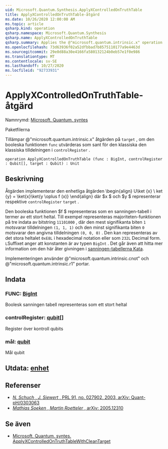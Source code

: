 ```yaml
---
uid: Microsoft.Quantum.Synthesis.ApplyXControlledOnTruthTable
title: ApplyXControlledOnTruthTable-åtgärd
ms.date: 10/26/2020 12:00:00 AM
ms.topic: article
qsharp.kind: operation
qsharp.namespace: Microsoft.Quantum.Synthesis
qsharp.name: ApplyXControlledOnTruthTable
qsharp.summary: Applies the @"microsoft.quantum.intrinsic.x" operation on `target`, if the Boolean function `func` evaluates to true for the classical assignment in `controlRegister`.
ms.openlocfilehash: 73d63936f02a52dfbbad7b8575110177a9e4463d
ms.sourcegitcommit: 29e0d88a30e4166fa580132124b0eb57e1f0e986
ms.translationtype: MT
ms.contentlocale: sv-SE
ms.lasthandoff: 10/27/2020
ms.locfileid: "92733931"
---
```

# <a name="applyxcontrolledontruthtable-operation"></a>ApplyXControlledOnTruthTable-åtgärd

Namnrymd: [Microsoft. Quantum. syntes](xref:Microsoft.Quantum.Synthesis)

Paketfilerna [](https://nuget.org/packages/)


Tillämpar @"microsoft.quantum.intrinsic.x" åtgärden på `target` , om den booleska funktionen `func` utvärderas som sant för den klassiska den klassiska tilldelningen i `controlRegister` .

```qsharp
operation ApplyXControlledOnTruthTable (func : BigInt, controlRegister : Qubit[], target : Qubit) : Unit
```


## <a name="description"></a>Beskrivning

Åtgärden implementerar den enhetliga åtgärden \begin{align} U\ket {x} \ ket {y} = \ket{x}\ket{y \oplus f (x)} \end{align} där $x $ och $y $ representerar respektive `controlRegister` `target` .

Den booleska funktionen $f $ representeras som en sanningen-tabell i termer av ett stort heltal.
Till exempel representeras majoriteten-funktionen på tre indata av bitstring `11101000` , där den mest signifikanta biten `1` motsvarar tilldelningen `(1, 1, 1)` och den minst signifikanta biten `0` motsvarar den angivna tilldelningen `(0, 0, 0)` .
Den kan representeras av det stora heltalet `0xE8L` i hexadecimal notation eller som `232L` Decimal form.  `L`Suffixet anger att konstanten är av typen `BigInt` .
Det går även att hitta mer information om den här åter givningen i [sanningen-tabellerna Kata](https://github.com/microsoft/QuantumKatas/tree/main/TruthTables).

Implementeringen använder @"microsoft.quantum.intrinsic.cnot" och @"microsoft.quantum.intrinsic.r1" portar.

## <a name="input"></a>Indata

### <a name="func--bigint"></a>FUNC: [BigInt](xref:microsoft.quantum.lang-ref.bigint)

Boolesk sanningen tabell representeras som ett stort heltal


### <a name="controlregister--qubit"></a>controlRegister: [qubit](xref:microsoft.quantum.lang-ref.qubit)[]

Register över kontroll qubits


### <a name="target--qubit"></a>mål: [qubit](xref:microsoft.quantum.lang-ref.qubit)

Mål qubit



## <a name="output--unit"></a>Utdata: [enhet](xref:microsoft.quantum.lang-ref.unit)



## <a name="references"></a>Referenser

- [*N. Schuch* , *J. Siewert* , PRL 91, no. 027902, 2003, arXiv: Quant-pH/0303063](https://arxiv.org/abs/quant-ph/0303063)
- [*Mathias Soeken* , *Martin Roetteler* , arXiv: 2005.12310](https://arxiv.org/abs/2005.12310)

## <a name="see-also"></a>Se även

- [Microsoft. Quantum. syntes. ApplyXControlledOnTruthTableWithCleanTarget](xref:Microsoft.Quantum.Synthesis.ApplyXControlledOnTruthTableWithCleanTarget)